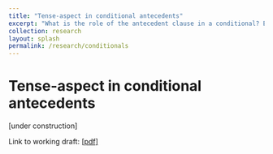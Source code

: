 ```yaml
---
title: "Tense-aspect in conditional antecedents"
excerpt: "What is the role of the antecedent clause in a conditional? Examining a set of conditional expressions that restrict the tense/aspect of the antecedent clause, this work argues that these all arise from a single modal restriction: some conditional devices require the antecedent to be open in a historical modal base. This suggests that conditionals can invoke modality in the antecedent that is independent of the modal flavor of the consequent, that this is a linguistically-relevant dimension of contrast in conditionals, and therefore that some part of conditional `_iffiness_' must be lexically specified. This is difficult to explain under analyses where the antecedent simply restricts the domain of evaluation of the consequent. "
collection: research
layout: splash
permalink: /research/conditionals
---
```

Tense-aspect in conditional antecedents
==


\[under construction\]


Link to working draft: <a href="/files/conditionals_dec2024.pdf" target="_blank">[pdf]</a> 

